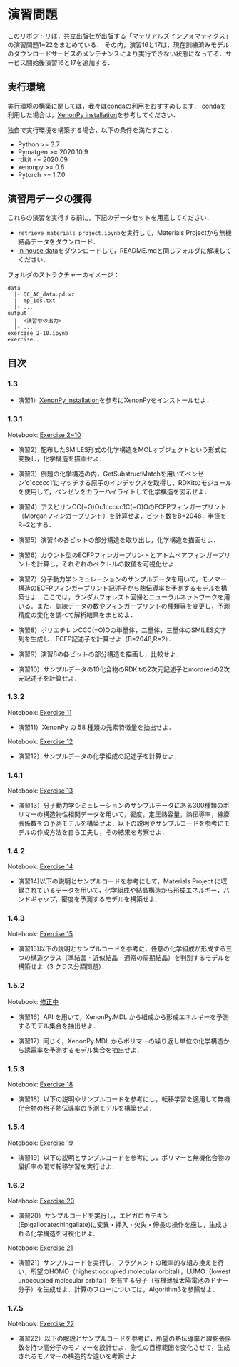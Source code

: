 # 演習問題

このリポジトリは，共立出版社が出版する「マテリアルズインフォマティクス」の演習問題1~22をまとめている．
その内，演習16と17は，現在訓練済みモデルのダウンロードサービスのメンテナンスにより実行できない状態になってる．サービス開始後演習16と17を追加する．

## 実行環境

実行環境の構築に関しては，我々は[conda](https://docs.conda.io/en/latest/miniconda.html)の利用をおすすめします．
condaを利用した場合は，[XenonPy installation](https://xenonpy.readthedocs.io/en/latest/installation.html#using-conda-and-pip)を参考してください．

独自で実行環境を構築する場合，以下の条件を満たすこと．

* Python >= 3.7
* Pymatgen >= 2020.10.9
* rdkit == 2020.09
* xenonpy >= 0.6
* Pytorch >= 1.7.0

## 演習用データの獲得

これらの演習を実行する前に，下記のデータセットを用意してください．

* `retrieve_materials_project.ipynb`を実行して，Materials Projectから無機結晶データをダウンロード．
* [In house data](https://github.com/yoshida-lab/XenonPy/releases/download/v0.6.5/data.zip)をダウンロードして，README.mdと同じフォルダに解凍してください．

フォルダのストラクチャーのイメージ：
```
data
  |- QC_AC_data.pd.xz
  |- mp_ids.txt
  |- ...
output
  |- <演習中の出力>
  |- ...
exercise_2-10.ipynb
exercise...
```

## 目次

### 1.3

* 演習1）[XenonPy installation](https://xenonpy.readthedocs.io/en/latest/installation.html#using-conda-and-pip)を参考にXenonPyをインストールせよ．

### 1.3.1

Notebook: [Exercise 2~10](exercise_2-10.ipynb)

* 演習2）配布したSMILES形式の化学構造をMOLオブジェクトという形式に変換し，化学構造を描画せよ．

* 演習3）例題の化学構造の内，GetSubstructMatchを用いてベンゼン’c1ccccc1’にマッチする原子のインデックスを取得し，RDKitのモジュールを使用して，ベンゼンをカラーハイライトして化学構造を図示せよ．

* 演習4）アスピリンCC(=O)Oc1ccccc1C(=O)OのECFPフィンガープリント（Morganフィンガープリント）を計算せよ．ビット数をB=2048，半径をR=2とする．

* 演習5）演習4の各ビットの部分構造を取り出し，化学構造を描画せよ．

* 演習6）カウント型のECFPフィンガープリントとアトムペアフィンガープリントを計算し，それぞれのベクトルの数値を可視化せよ．

* 演習7）分子動力学シミュレーションのサンプルデータを用いて，モノマー構造のECFPフィンガープリント記述子から熱伝導率を予測するモデルを構築せよ．ここでは，ランダムフォレスト回帰とニューラルネットワークを用いる．また，訓練データの数やフィンガープリントの種類等を変更し，予測精度の変化を調べて解析結果をまとめよ．

* 演習8）ポリエチレンCCC(=O)Oの単量体，二量体，三量体のSMILES文字列を生成し．ECFP記述子を計算せよ（B=2048,R=2）．

* 演習9）演習8の各ビットの部分構造を描画し，比較せよ．

* 演習10）サンプルデータの10化合物のRDKitの2次元記述子とmordredの2次元記述子を計算せよ．

### 1.3.2

Notebook: [Exercise 11](exercise_11.ipynb)

* 演習11）XenonPy の 58 種類の元素特徴量を抽出せよ．

Notebook: [Exercise 12](exercise_12.ipynb)

* 演習12）サンプルデータの化学組成の記述子を計算せよ．

### 1.4.1

Notebook: [Exercise 13](exercise_13.ipynb)

* 演習13）分子動力学シミュレーションのサンプルデータにある300種類のポリマーの構造物性相関データを用いて，密度，定圧熱容量，熱伝導率，線膨張係数をの予測モデルを構築せよ．以下の説明やサンプルコードを参考にモデルの作成方法を自ら工夫し，その結果を考察せよ．

### 1.4.2

Notebook: [Exercise 14](exercise_14.ipynb)

* 演習14)以下の説明とサンプルコードを参考にして，Materials Project に収録されているデータを用いて，化学組成や結晶構造から形成エネルギー，バンドギャップ，密度を予測するモデルを構築せよ．

### 1.4.3

Notebook: [Exercise 15](exercise_15.ipynb)

* 演習15)以下の説明とサンプルコードを参考に，任意の化学組成が形成する三つの構造クラス（準結晶・近似結晶・通常の周期結晶）を判別するモデルを構築せよ（3 クラス分類問題）．

### 1.5.2

Notebook: [修正中](/)

* 演習16）API を用いて，XenonPy.MDL から組成から形成エネルギーを予測するモデル集合を抽出せよ．

* 演習17）同じく，XenonPy.MDL からポリマーの繰り返し単位の化学構造から誘電率を予測するモデル集合を抽出せよ．

### 1.5.3

Notebook: [Exercise 18](exercise_18.ipynb)

* 演習18）以下の説明やサンプルコードを参考にし，転移学習を適用して無機化合物の格子熱伝導率の予測モデルを構築せよ．

### 1.5.4

Notebook: [Exercise 19](exercise_19.ipynb)

* 演習19）以下の説明とサンプルコードを参考にし，ポリマーと無機化合物の屈折率の間で転移学習を実行せよ．

### 1.6.2

Notebook: [Exercise 20](exercise_20.ipynb)

* 演習20）サンプルコードを実行し，エピガロカテキン(Epigallocatechingallate)に変異・挿入・欠失・伸長の操作を施し，生成される化学構造を可視化せよ.

Notebook: [Exercise 21](exercise_21.ipynb)

* 演習21）サンプルコードを実行し，フラグメントの確率的な組み換えを行い，所望のHOMO（highest occupied molecular orbital），LUMO（lowest unoccupied molecular orbital）を有する分子（有機薄膜太陽電池のドナー分子）を生成せよ．計算のフローについては，Algorithm3を参照せよ．

### 1.7.5

Notebook: [Exercise 22](exercise_22.ipynb)

* 演習22）以下の解説とサンプルコードを参考に，所望の熱伝導率と線膨張係数を持つ高分子のモノマーを設計せよ．物性の目標範囲を変化させて，生成されるモノマーの構造的な違いを考察せよ．
